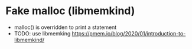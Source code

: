 # Fake malloc (libmemkind)
- malloc() is overridden to print a statement
- TODO: use libmemking https://pmem.io/blog/2020/01/introduction-to-libmemkind/
